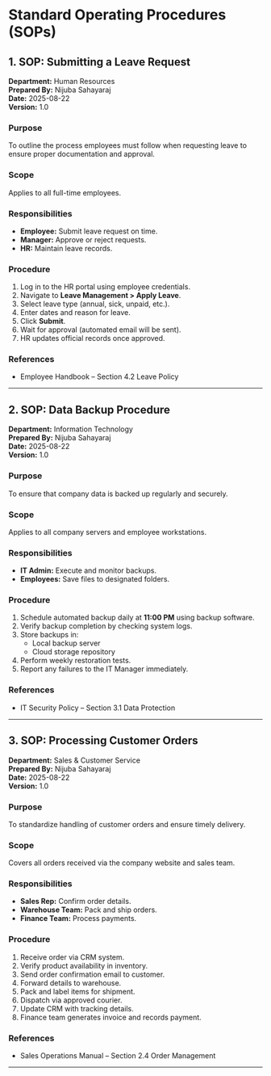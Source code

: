 # Standard Operating Procedures (SOPs)

## 1. SOP: Submitting a Leave Request

**Department:** Human Resources  
**Prepared By:** Nijuba Sahayaraj  
**Date:** 2025-08-22  
**Version:** 1.0  

### Purpose
To outline the process employees must follow when requesting leave to ensure proper documentation and approval.  

### Scope
Applies to all full-time employees.  

### Responsibilities
- **Employee:** Submit leave request on time.  
- **Manager:** Approve or reject requests.  
- **HR:** Maintain leave records.  

### Procedure
1. Log in to the HR portal using employee credentials.  
2. Navigate to **Leave Management > Apply Leave**.  
3. Select leave type (annual, sick, unpaid, etc.).  
4. Enter dates and reason for leave.  
5. Click **Submit**.  
6. Wait for approval (automated email will be sent).  
7. HR updates official records once approved.  

### References
- Employee Handbook – Section 4.2 Leave Policy  

---

## 2. SOP: Data Backup Procedure

**Department:** Information Technology  
**Prepared By:** Nijuba Sahayaraj  
**Date:** 2025-08-22  
**Version:** 1.0  

### Purpose
To ensure that company data is backed up regularly and securely.  

### Scope
Applies to all company servers and employee workstations.  

### Responsibilities
- **IT Admin:** Execute and monitor backups.  
- **Employees:** Save files to designated folders.  

### Procedure
1. Schedule automated backup daily at **11:00 PM** using backup software.  
2. Verify backup completion by checking system logs.  
3. Store backups in:  
   - Local backup server  
   - Cloud storage repository  
4. Perform weekly restoration tests.  
5. Report any failures to the IT Manager immediately.  

### References
- IT Security Policy – Section 3.1 Data Protection  

---

## 3. SOP: Processing Customer Orders

**Department:** Sales & Customer Service  
**Prepared By:** Nijuba Sahayaraj  
**Date:** 2025-08-22  
**Version:** 1.0  

### Purpose
To standardize handling of customer orders and ensure timely delivery.  

### Scope
Covers all orders received via the company website and sales team.  

### Responsibilities
- **Sales Rep:** Confirm order details.  
- **Warehouse Team:** Pack and ship orders.  
- **Finance Team:** Process payments.  

### Procedure
1. Receive order via CRM system.  
2. Verify product availability in inventory.  
3. Send order confirmation email to customer.  
4. Forward details to warehouse.  
5. Pack and label items for shipment.  
6. Dispatch via approved courier.  
7. Update CRM with tracking details.  
8. Finance team generates invoice and records payment.  

### References
- Sales Operations Manual – Section 2.4 Order Management


---
